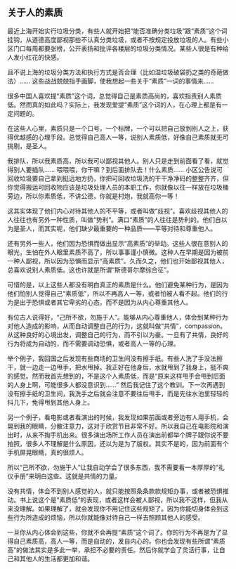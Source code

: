 <div class="inner">
<h2>关于人的素质</h2>
<p>最近上海开始实行垃圾分类，有些人就开始把“能否准确分类垃圾”跟“素质”这个词挂钩，从道德高度鄙视那些不认真分类垃圾，或者不按规定投放垃圾的人。有些小区门口每周都要张榜，公开表扬和批评各楼层的垃圾分类情况。某些人很是有种给人发小红花的快感。</p>
<p>且不说上海的垃圾分类方法和执行方式是否合理（比如湿垃圾破袋扔之类的奇葩做法）…… 这些战战兢兢指手画脚，使我想起一些关于“素质”一词的事情来……</p>
<p>很多中国人喜欢提“素质”这个词，总觉得自己是素质高尚的，喜欢指责别人素质低。然而真的如此吗？实际上，我发现爱提“素质”这个词的人，在心理上都是有一定问题的。</p>
<p>在这些人心里，素质只是一个口号，一个标牌，一个可以把自己放到别人之上，获得优越感的心理手段。总觉得自己高人一等，说别人素质低，好像自己素质就无可挑剔，是圣人。</p>
<p>我排队，所以我素质高，所以我可以鄙视其他人。别人只是走到前面看了看，就觉得别人要插队…… 喂喂喂，你干嘛？到后面排队去！什么素质…… 小区公告说可回收垃圾要自己拿到挺远地方扔，你把可回收垃圾洗的干干净净码的整整齐齐，但你觉得搬运可回收物应该是垃圾处理人员的本职工作，你就像以往一样放在垃圾桶旁边，所以你素质低，不讲公德，你就是村炮，我就高你一等！</p>
<p>这其实体现了他们内心对待其他人的不平等，或者叫做“歧视”。喜欢歧视其他人的人往往也有另外一种性质，叫做“势利”。满口“素质”的人往往是势利的。他们自以为是圣人，而其实呢，他们缺少最重要的一种品质——平等对待和尊重他人。</p>
<p>还有另外一些人，他们因为恐惧而做出显示“高素质”的举动。这些人很在意别人的眼光，生怕在外人眼里素质不高了，所以事事谨小慎微。这种人在早期是因为被前一种人鄙视，所以因为恐惧而显示“高素质”。久而久之，他们也开始鄙视其他人，总喜欢说别人素质低。这也许就是所谓“斯德哥尔摩综合征”。</p>
<p>可惜的是，以上这些人都没有明白真正的素质是什么。他们避免某种行为，是因为他们怕别人觉得自己“素质低”，所以不再高人一等，或者怕被人看不起。他们的行为是出于恐惧或者其它卑劣的心态，而不是因为从内心尊重其他人。</p>
<p>有位古人说得好，“己所不欲，勿施于人”。能够从内心尊重他人，体会到某种行为对他人造成的影响，从而自动调整自己的行为，这就叫做“共情”，compassion。从这种良好的心境出发，调整自己的行为，而不引以为豪。一旦有了共情，良好的行为将成为自动的，而不需要调动恐惧，或者高人一等的心理。</p>
<p>举个例子，我回国之后发现有些商场的卫生间没有擦手纸。有些人洗了手没法擦干，就一边走一边甩手，把水甩掉。我正好在他身后，水就甩到了我身上，挺不爽的感觉。然而我首先想到的，不是这个人素质低，而是“原来这样甩手会甩到后面的人身上啊，可能很多人都没意识到……” 然后我记住了这个教训。下一次再遇到没有擦手纸的卫生间，我洗手之后就会注意不要往后甩手，而是先往水池里轻轻的抖几下，免得甩到其他人身上。</p>
<p>另一个例子，看电影或者看演出的时候，我发现如果前面或者旁边有人用手机，会晃到我的眼睛，分散注意力，这对于欣赏节目非常不好。所以我自己在电影院和演出时，从来不掏手机出来。很多演出场所工作人员在演出前都举个牌子跟你说不要拍照，很多人不理解是什么原因，还以为是为了版权。其实不是的，因为前面有个手机屏晃眼睛，真的很烦人。</p>
<p>所以“己所不欲，勿施于人”让我自动学会了很多东西，我不需要看一本厚厚的“礼仪手册”来明白这些。这就是共情的力量。</p>
<p>没有共情，体会不到别人感觉的人，就只能按照条条款款规矩办事，或者被恐惧推动。书上说这个是“素质低”的表现，或者这样会被人鄙视，所以我不这样，但我从来没理解。如果理解了，就会发现你不用记住这些规矩了。因为你能切身体会到这些行为所造成的烦恼，所以你就能像对待自己一样去照顾其他人的感受。</p>
<p>一旦你从内心体会到这些，你就不会再提“素质”这个词了。你的行为不再是为了显得自己素质高，高人一等，而是自动的，发自内心的。你也会发现有些所谓“素质高”的做法其实是多此一举，承担不必要的责任。然后你就学会了灵活行事，让自己和其他人的生活都更加和谐。</p>
</div>
    